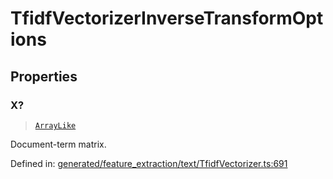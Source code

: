 # TfidfVectorizerInverseTransformOptions

## Properties

### X?

> [`ArrayLike`](../types/ArrayLike.md)

Document-term matrix.

Defined in:  [generated/feature\_extraction/text/TfidfVectorizer.ts:691](https://github.com/transitive-bullshit/scikit-learn-ts/blob/122b3c0/packages/sklearn/src/generated/feature_extraction/text/TfidfVectorizer.ts#L691)
